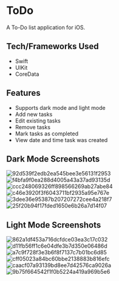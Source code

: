 # ToDo
A To-Do list application for iOS.

## Tech/Frameworks Used
- Swift
- UIKit
- CoreData

## Features
- Supports dark mode and light mode
- Add new tasks
- Edit existing tasks
- Remove tasks
- Mark tasks as completed
- View date and time task was created

## Dark Mode Screenshots
![92d539f2edb2ea545bee3e56131f2953](https://user-images.githubusercontent.com/29238419/135707679-45694e19-9965-4a6c-9dfa-4f08996f0143.png)
![f4bfa9f0ea288d4005a43a37ad93135d](https://user-images.githubusercontent.com/29238419/135707684-3dd6a4a0-be94-4b31-ab72-4b07abe96a94.png)
![ccc248069326ff898566269ab27abe84](https://user-images.githubusercontent.com/29238419/135707686-de758fa7-d1ce-4147-9657-9e5d9323e9d3.png)
![c46e3920f3f6043711bf2935a95e767e](https://user-images.githubusercontent.com/29238419/135707690-0b1e8928-8422-45c1-99a5-6e0dd8c5577a.png)
![3dee36e95387b207207272cee4a218f7](https://user-images.githubusercontent.com/29238419/135707740-d696c68e-5c51-4d9e-bc1a-ad2b997007eb.png)
![25f20b94f17fded1650e6b26a7d14f07](https://user-images.githubusercontent.com/29238419/135707757-5394cd20-3b3e-483e-8912-4fbd942317ae.png)

## Light Mode Screenshots
![862a1df453a716dcfdce03ea3c17c032](https://user-images.githubusercontent.com/29238419/135707860-ee8f67f8-3ce7-43b5-8b4f-9dc34bee50dd.png)
![d11fb56ff1c6e04dfe3b7d350e06486d](https://user-images.githubusercontent.com/29238419/135707866-0e885704-cd42-4522-9ce0-55363e00d8b2.png)
![a7c9f728f3e3b6f8f7137c7b01bc6d85](https://user-images.githubusercontent.com/29238419/135707868-e4c8fb0c-2087-4463-8fb7-6e79a6087e34.png)
![cff05023a84bc60bbe2138883b816efc](https://user-images.githubusercontent.com/29238419/135707881-de42949c-cc3c-451f-bb47-f49612ea3671.png)
![caacf07a93139bd8ee7d42576ca9026a](https://user-images.githubusercontent.com/29238419/135707896-0039f899-0b09-4dd2-ada9-133b3b464890.png)
![9b75f664542f1f0b5224a419a969b5e6](https://user-images.githubusercontent.com/29238419/135707899-466403c3-d759-407c-aa9a-c85a3c6d18aa.png)
